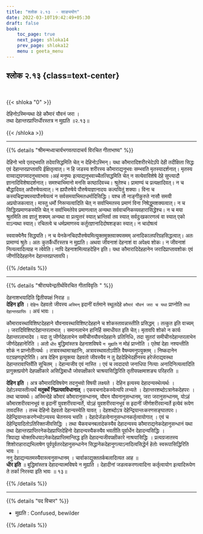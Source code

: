 ```yaml
---
title: "श्लोक २.१३  - साङ्ययोग"
date: 2022-03-10T19:42:49+05:30
draft: false
book:
    toc_page: true
    next_page: shloka14
    prev_page: shloka12
    menu : geeta_menu
---
```




## श्लोक २.१३ {class=text-center}

<br/>

{{< shloka  "0"  >}}

देहिनोऽस्मिन्यथा देहे कौमारं यौवनं जरा ।  
तथा देहान्तरप्राप्तिर्धीरस्तत्र न मुह्यति ॥२.१३॥

{{< /shloka >}}

---


{{% details "श्रीमन्मध्वाचार्यभगवत्पादाचर्य विरचित  गीताभाष्य" %}}

देहिनो भावे एतद्भवति तदेवासिद्धमिति चेत् न देहिनोऽस्मिन्। यथा कौमारादिशरीरभेदेऽपि देही तदीक्षिता सिद्धः एवं देहान्तरप्राप्तावपि ईक्षितृत्वात्। न हि जडस्य शरीरस्य कौमाराद्यनुभवः सम्भवति मृतस्यादर्शनात्। मृतस्य वाय्वाद्यपगमादनुभवाभावः।अहं मनुष्यः इत्याद्यनुभवाच्चैतत्सिद्धमिति चेत् न सत्येवाविशेषे देहे सुप्त्यादौ ज्ञानादिविशेषादर्शनात्।
समश्चाभिमानो मनसि काष्ठादिवच्च। श्रुतेश्च। प्रामाण्यं च प्रत्यक्षादिवत्। न च बौद्धादिवत् अपौरुषेयत्वात्। न ह्यपौरुषेये पौरुषेयाज्ञानादयः कल्पयितुं शक्याः। विना च कस्यचिद्वाक्यस्यापौरुषेयत्वं न सर्वसमयाभिमतधर्मादिसिद्धिः।
यश्च तौ नाङ्गीकुरुते नासौ समयी अप्रयोजकत्वात्। मास्तु धर्मो निरूप्यत्वादिति चेत् न सर्वाभिमतस्य प्रमाणं विना निषेद्धुमशक्यत्वात्। न च सिद्धिरप्रमाणकस्येति चेत् न सर्वाभिमतेरेव प्रमाणत्वात् अन्यथा सर्ववाचनिकव्यवहारासिद्धेश्च।
न च मया श्रुतमिति तव ज्ञातुं शक्यम् अन्यथा वा प्रत्युत्तरं स्यात् भ्रान्तिर्वा तव स्यात् सर्वदुःखकारणत्वं वा स्यात् एको वाऽन्यथा स्यात्। रचितत्वे च धर्मप्रमाणस्य कर्तुरज्ञानादिदोषशङ्का स्यात्। न चादोषत्वं

स्ववाक्येनैव सिद्ध्यति। न च येनकेनचिदपौरुषेयमित्युक्तमुक्तवाक्यसमम् अनादिकालपरिग्रहसिद्धत्वात्।
अतः प्रामाण्यं श्रुतेः। अतः कुतर्कैर्धीरस्तत्र न मुह्यति। अथवा जीवनाशं देहनाशं वा अपेक्ष्य शोकः। न जीवनाशं नित्यत्वादित्याह न त्वेवेति। नापि देहनाशमित्याहदेहिन इति। यथा कौमारादिदेहहानेन जरादिप्राप्तावशोकः एवं जीर्णादिदेहहानेन देहान्तरप्राप्तावपि।

{{% /details %}}

---

{{% details "श्रीराघवेन्द्रतीर्थविरचित गीताविवृतिः " %}}

देहनाशभयादिति द्वितीयपक्षं निराह ॥  
**देहिन इति** । `देहिनः` देहवतो
जीवस्य `अस्मिन्` इदानीं वर्तमाने स्थूलदेहे `कौमारं यौवनं जरा च यथा` 
प्राप्नोति `तथा देहान्तरप्राप्तिः` । अयं भावः ।  

कौमारावस्थाविशिष्टदेहहाने यौवनावस्थाविशिष्टदेहहाने च 
शोकस्तावन्नास्तीति प्रसिद्धम् । तत्कुत इति वाच्यम्‌ ।
जरादिविशिष्टदेहान्तरलाभात्‌ । समानलाभेन हानिर्हि समाधीयत इति चेत्‌। 
मृतावपि शोको न कार्यः देहान्तरलाभादेव । यदा तु जीर्णदेहलाभेन
समीचीनयौवनदेहहानेः प्रतिनिधिः, तदा सुतरां समीचीनदेहान्तरलाभेन
जीर्णदेहहानेरिति ।
अतो `धीरः` बुद्धिमांस्तत्र देहनाशविषये `न मुह्यति` न मोहं प्राप्नोति । 
एतेषां देहाः नश्यन्तीति शोकं न प्राप्नोतीत्यर्थः ।
तत्रावस्थामात्रहानिः, अत्रावस्थावतोऽपीति वैषम्यमनुपयुक्तम्‌ । 
निष्कदानेन पटग्रहणदृष्टेरिति।
अत्र देहिन इत्युक्त्या देहवतो जीवस्यैव न तु देहदेहिभेदहीनस्य 
हरेर्जराद्यवस्था देहान्तरावाप्तिर्वेति सूचितम्‌ ।
देहान्यजीव एवं नास्ति ।
एवं च त्वदादयो जनाधिपा नित्याः अनादिनित्यत्वादिति प्रागुक्तप्रयोगे 
देहपक्षीकारे असिद्धिबाधौ जोवपक्षीकारे चाश्रयासिद्धिरिति 
तृतीयपक्षमाशङ्य परिहरति ॥

**देहिन इति** । अत्र कौमारादिविषयेण तदनुभवो विषयी लक्ष्यते । देहिन 
इत्यस्य देहादन्यस्थेत्यर्थः । देहोऽस्यास्तीत्यर्थे
**मतुबर्थे निप्रत्यवविधानात्‌** । एकवचनादेकस्येत्यपि लभ्यते ।
देहान्तरशब्दोऽत्रानेकदेहपरः । तथा चायमर्थः। 
अस्मिन्देहे कौमारं कौमारानुसन्धानम्‌, यौवन यौवनानुसन्धानम्‌, जरा 
जरानुसन्धानम्‌, योऽहं कौमारशरीरवानभूवं स इदानीं युवशरीरवान्वर्ते, 
योऽहं युवशरीरवानभूवं स इदानीं जीर्णशरीरवान्वर्ते इत्येवं रूपेण 
तावदस्ति ।
तच्च देहिनो देहवतो देहान्यस्येति यावत्‌ ।
देहशब्दोऽत्र देहेन्द्रियान्तःकरणसङ्घातपरः।
देहेन्द्रियान्तःकरणेभ्योऽन्यस्य चेतनस्य भवति । 
देहादेर्जडत्वेनानुसन्धानकर्तृत्वायोगात्‌ ।
एवं च देहेन्द्रियादितोऽतिरिक्तजीवसिद्धिः ।
तथा चैकवचनबलादेकस्यैव देहादन्यस्य कौमाराद्यनेकदेहानुसन्धानं यथा तथा 
देहान्तरप्राप्तिरनेकदेहप्राप्तिदेहिनो देहादन्यस्यैकस्यैव भवतीति 
पूर्वार्धेन देहादन्यसिद्धिः ।  
त्रिपाद्या चोक्तविधयाऽनेकदेहप्राप्तिमान्सिद्ध इति 
देहादन्यजीवपक्षीकारे नाश्रयासिद्धिः ।
प्रत्यग्रजातस्य शिशोराहाराद्यभिलाषेण
पूर्वपूर्वतरदेहानुसन्धानेन सिद्धानेकदेहानुगत्याऽनादित्वसिद्धेर्न 
हेतोः स्वरूपासिद्धिरिति भावः ।  
ननु देहाद्यन्यतमस्यैवास्त्वनुसन्धानम्‌ ।
चार्वाकाद्युक्ततर्कबलादित्यत आह ॥  
**धीर इति** ॥ बुद्धिमांस्तत्र देहादन्यात्मविषये न मुह्यति । 
देहादीनां जडत्वकरणत्वादिना कर्तृत्वायोग इत्यादिरूपेण ते 
तर्का निरस्या इति भावः ॥ १३॥

{{% /details %}}


---

{{% details "पद विचार" %}}

- मुह्यति : Confused, bewilder

{{% /details %}}
